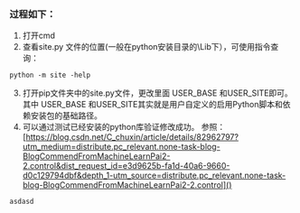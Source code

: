 ### 过程如下：
1. 打开cmd
2. 查看site.py 文件的位置(一般在python安装目录的\Lib下），可使用指令查询：
```
python -m site -help
```
3. 打开pip文件夹中的site.py文件，更改里面 USER_BASE 和USER_SITE即可。其中 USER_BASE 和USER_SITE其实就是用户自定义的启用Python脚本和依赖安装包的基础路径。
4. 可以通过测试已经安装的python库验证修改成功。
参照：
[https://blog.csdn.net/C_chuxin/article/details/82962797?utm_medium=distribute.pc_relevant.none-task-blog-BlogCommendFromMachineLearnPai2-2.control&dist_request_id=e3d9625b-fa1d-40a6-9660-d0c129794dbf&depth_1-utm_source=distribute.pc_relevant.none-task-blog-BlogCommendFromMachineLearnPai2-2.control]()
```
asdasd
```